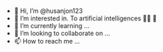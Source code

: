 - 👋 Hi, I’m   @husanjon123
- 👀 I’m interested in. To artificial intelligences 🧑‍💻 🤖
- 🌱 I’m currently learning ...
- 💞️ I’m looking to collaborate on ...
- 📫 How to reach me ...

<!---
husanjon123/husanjon123 is a ✨ special ✨ repository because its `README.md` (this file) appears on your GitHub profile.
You can click the Preview link to take a look at your changes.
--->
